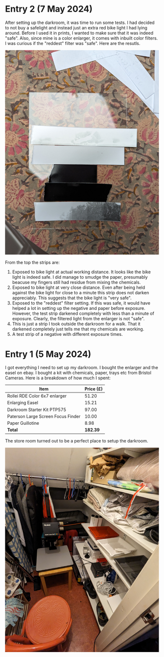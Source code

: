 

# Entry 2 (7 May 2024)
After setting up the darkroom, it was time to run some tests. I had decided to not buy a safelight and instead just an extra red bike light I had lying around. Before I used it in prints, I wanted to make sure that it was indeed "safe". Also, since mine is a color enlarger, it comes with inbuilt color filters. I was curious if the "reddest" filter was "safe". Here are the resutls.

![Test Strips](images/testStrips.jpg "Test Strips")

From the top the strips are:
1. Exposed to bike light at actual working distance. It looks like the bike light is indeed safe. I did manage to smudge the paper, presumably beacuse my fingers still had residue from mixing the chemicals.
2. Exposed to bike light at very close distance. Even after being held against the bike light for close to a minute this strip does not darken appreciably. This suggests that the bike light is "very safe".
3. Exposed to the "reddest" filter setting. If this was safe, it would have helped a lot in setting up the negative and paper before exposure. However, the test strip darkened completely with less than a minute of exposure. Clearly, the filtered light from the enlarger is not "safe".
4. This is just a strip I took outside the darkroom for a walk. That it darkened completely just tells me that my chemicals are working.
5. A test strip of a negative with different exposure times.

# Entry 1 (5 May 2024)
I got everything I need to set up my darkroom. I bought the enlarger and the easel on ebay. I bought a kit with chemicals, paper, trays etc from Bristol Cameras. Here is a breakdown of how much I spent:

| Item                                  | Price (£)       |
| ---                                   | ---             |
| Rollei RDE Color 6x7 enlarger         | 51.20           |
| Enlarging Easel                       | 15.21           |
| Darkroom Starter Kit PTP575           | 97.00           | 
| Paterson Large Screen Focus Finder    |  10.00          |
| Paper Guillotine | 8.98 |
| **Total**                             |  **182.39**     |

The store room turned out to be a perfect place to setup the darkroom.

![Darkroom Setup](images/storeroomSetup.jpg "Darkroom Setup")
